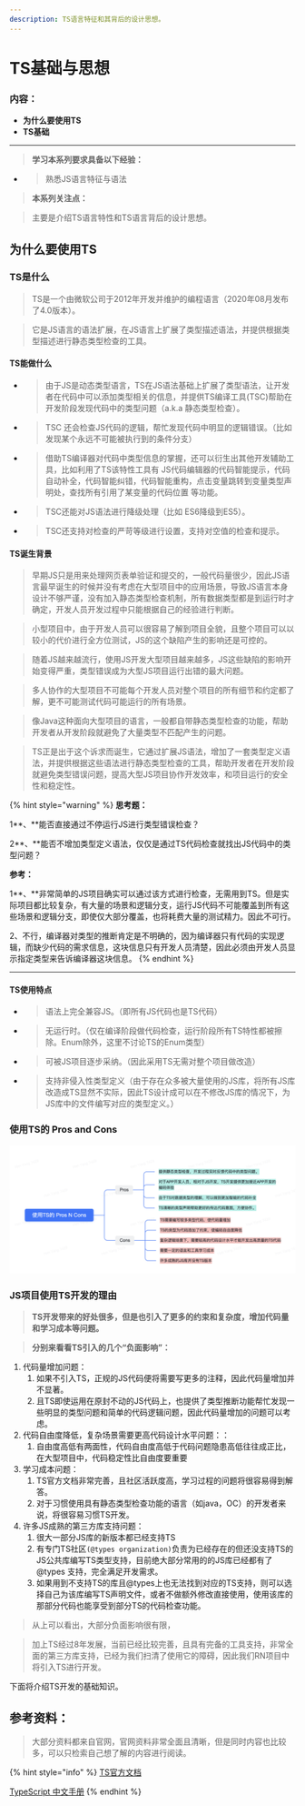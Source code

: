 ```yaml
---
description: TS语言特征和其背后的设计思想。
---
```


# TS基础与思想



### 内容：

* **为什么要使用TS**
* **TS基础**

****

> **学习本系列要求具备以下经验：**

* > 熟悉JS语言特征与语法

> **本系列关注点：**

> 主要是介绍TS语言特性和TS语言背后的设计思想。





## 为什么要使用TS

### TS是什么

> TS是一个由微软公司于2012年开发并维护的编程语言（2020年08月发布了4.0版本）。

> 它是JS语言的语法扩展，在JS语言上扩展了类型描述语法，并提供根据类型描述进行静态类型检查的工具。

#### TS能做什么

* > 由于JS是动态类型语言，TS在JS语法基础上扩展了类型语法，让开发者在代码中可以添加类型相关的信息，并提供TS编译工具(TSC)帮助在开发阶段发现代码中的类型问题（a.k.a 静态类型检查）。
* > TSC 还会检查JS代码的逻辑，帮忙发现代码中明显的逻辑错误。（比如发现某个永远不可能被执行到的条件分支）
* > 借助TS编译器对代码中类型信息的掌握，还可以衍生出其他开发辅助工具，比如利用了TS该特性工具有 JS代码编辑器的代码智能提示，代码自动补全，代码智能纠错，代码智能重构，点击变量跳转到变量类型声明处，查找所有引用了某变量的代码位置 等功能。
* > TSC还能对JS语法进行降级处理（比如 ES6降级到ES5）。
* > TSC还支持对检查的严苛等级进行设置，支持对空值的检查和提示。

#### TS诞生背景

> 早期JS只是用来处理网页表单验证和提交的，一般代码量很少，因此JS语言最早诞生的时候并没有考虑在大型项目中的应用场景，导致JS语言本身设计不够严谨，没有加入静态类型检查机制，所有数据类型都是到运行时才确定，开发人员开发过程中只能根据自己的经验进行判断。

> 小型项目中，由于开发人员可以很容易了解到项目全貌，且整个项目可以以较小的代价进行全方位测试，JS的这个缺陷产生的影响还是可控的。

> 随着JS越来越流行，使用JS开发大型项目越来越多，JS这些缺陷的影响开始变得严重，类型错误成为大型JS项目运行出错的最大问题。

> 多人协作的大型项目不可能每个开发人员对整个项目的所有细节和约定都了解，更不可能测试代码可能运行的所有场景。

> 像Java这种面向大型项目的语言，一般都自带静态类型检查的功能，帮助开发者从开发阶段就避免了大量类型不匹配产生的问题。

> TS正是出于这个诉求而诞生，它通过扩展JS语法，增加了一套类型定义语法，并提供根据这些语法进行静态类型检查的工具，帮助开发者在开发阶段就避免类型错误问题，提高大型JS项目协作开发效率，和项目运行的安全性和稳定性。

{% hint style="warning" %}
**思考题：**

1**、**能否直接通过不停运行JS进行类型错误检查？

2**、**能否不增加类型定义语法，仅仅是通过TS代码检查就找出JS代码中的类型问题？

**参考：**

1**、**非常简单的JS项目确实可以通过该方式进行检查，无需用到TS。但是实际项目都比较复杂，有大量的场景和逻辑分支，运行JS代码不可能覆盖到所有这些场景和逻辑分支，即使仅大部分覆盖，也将耗费大量的测试精力。因此不可行。

2、不行，编译器对类型的推断肯定是不明确的，因为编译器只有代码的实现逻辑，而缺少代码的需求信息，这块信息只有开发人员清楚，因此必须由开发人员显示指定类型来告诉编译器这块信息。
{% endhint %}

****

#### TS使用特点

* > 语法上完全兼容JS。（即所有JS代码也是TS代码）
* > 无运行时。（仅在编译阶段做代码检查，运行阶段所有TS特性都被擦除。Enum除外，这里不讨论TS的Enum类型）
* > 可被JS项目逐步采纳。（因此采用TS无需对整个项目做改造）
* > 支持非侵入性类型定义（由于存在众多被大量使用的JS库，将所有JS库改造成TS显然不实际，因此TS设计成可以在不修改JS库的情况下，为JS库中的文件编写对应的类型定义。）

### 使用TS的 Pros and Cons

![](../../.gitbook/assets/jie-ping-20210625-shang-wu-2.59.19.png)



### JS项目使用TS开发的理由

> **TS开发带来的好处很多，但是也引入了更多的约束和复杂度，增加代码量和学习成本等问题。**

> **分别来看看TS引入的几个“负面影响”：**

1. 代码量增加问题：
   1. 如果不引入TS，正规的JS代码便将需要写更多的注释，因此代码量增加并不显著。
   2. 且TS即使运用在原封不动的JS代码上，也提供了类型推断功能帮忙发现一些明显的类型问题和简单的代码逻辑问题，因此代码量增加的问题可以考虑。
2. 代码自由度降低，复杂场景需要更高代码设计水平问题：：
   1. 自由度高低有两面性，代码自由度高低于代码问题隐患高低往往成正比，在大型项目中，代码稳定性比自由度要重要
3. 学习成本问题：
   1. TS官方文档非常完善，且社区活跃度高，学习过程的问题将很容易得到解答。
   2. 对于习惯使用具有静态类型检查功能的语言（如java，OC）的开发者来说，将很容易习惯TS开发。
4. 许多JS成熟的第三方库支持问题：
   1. 很大一部分JS库的新版本都已经支持TS
   2. 有专门TS社区`(@types organization)`负责为已经存在的但还没支持TS的JS公共库编写TS类型支持，目前绝大部分常用的的JS库已经都有了@types 支持，完全满足开发需求。
   3. 如果用到不支持TS的库且@types上也无法找到对应的TS支持，则可以选择自己为该库编写TS声明文件，或者不做额外修改直接使用，使用该库的那部分代码也能享受到部分TS的代码检查功能。

> 从上可以看出，大部分负面影响很有限，

> 加上TS经过8年发展，当前已经比较完善，且具有完备的工具支持，非常全面的第三方库支持，已经为我们扫清了使用它的障碍，因此我们RN项目中将引入TS进行开发。





下面将介绍TS开发的基础知识。



## 参考资料：

> 大部分资料都来自官网，官网资料非常全面且清晰，但是同时内容也比较多，可以只检索自己想了解的内容进行阅读。

{% hint style="info" %}
[TS官方文档](https://www.typescriptlang.org/docs/)

[TypeScript 中文手册](https://typescript.bootcss.com)
{% endhint %}


